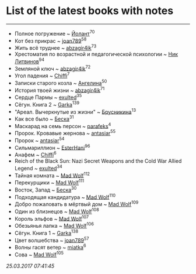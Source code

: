# List of the latest books with notes
---

* Полное погружение ~ [Йолант](users/104/104690883692185089260-google)<sup>70</sup>
* Кот без прикрас ~ [joan789](users/240/2401650-vkontakte)<sup>58</sup>
* Жить всё труднее ~ [abzagir4ik](users/362/3621623-vkontakte)<sup>73</sup>
* Хрестоматия по возрастной и педагогической психологии ~ [Ник Литвинов](users/241/241974816-vkontakte)<sup>94</sup>
* Земляной ключ ~ [abzagir4ik](users/362/3621623-vkontakte)<sup>72</sup>
* Угол падения ~ [Chiffi](users/105/105831994080785626680-google)<sup>7</sup>
* Записки старого козла ~ [Ангелина](users/837/83788782-vkontakte)<sup>50</sup>
* История твоей жизни ~ [abzagir4ik](users/362/3621623-vkontakte)<sup>71</sup>
* Сердце Пармы ~ [exulted](users/100/100599204551896265722-google)<sup>35</sup>
* Сёгун. Книга 2 ~ [Garka](users/115/115753719718250012620-google)<sup>139</sup>
* "Ареал. Вычеркнутые из жизни" ~ [Брусникина](users/374/374307269-vkontakte)<sup>13</sup>
* Как все было ~ [Беска](users/157/1577468-vkontakte)<sup>31</sup>
* Маскарад на семь персон ~ [parafeks](users/163/16366623-vkontakte)<sup>4</sup>
* Пророк. Кровавые жернова ~ [antasiar](users/688/68827372-vkontakte)<sup>55</sup>
* Пророк ~ [antasiar](users/688/68827372-vkontakte)<sup>54</sup>
* Сильмариллион ~ [EsterHani](users/305/30558181-vkontakte)<sup>96</sup>
* Анафем ~ [Chiffi](users/105/105831994080785626680-google)<sup>6</sup>
* Reich of the Black Sun: Nazi Secret Weapons and the Cold War Allied Legend ~ [exulted](users/100/100599204551896265722-google)<sup>34</sup>
* Тайная комната ~ [Mad Wolf](users/947/94738840-vkontakte)<sup>112</sup>
* Перекурщики ~ [Mad Wolf](users/947/94738840-vkontakte)<sup>111</sup>
* Восток, Запад ~ [Беска](users/157/1577468-vkontakte)<sup>30</sup>
* Подходящая кандидатура ~ [Mad Wolf](users/947/94738840-vkontakte)<sup>110</sup>
* Добро пожаловать в мёртвый дом ~ [Mad Wolf](users/947/94738840-vkontakte)<sup>109</sup>
* Один из близнецов ~ [Mad Wolf](users/947/94738840-vkontakte)<sup>108</sup>
* Король эльфов ~ [Mad Wolf](users/947/94738840-vkontakte)<sup>107</sup>
* Обезьянья лапка ~ [Mad Wolf](users/947/94738840-vkontakte)<sup>106</sup>
* Сёгун. Книга 1 ~ [Garka](users/115/115753719718250012620-google)<sup>138</sup>
* Цвет волшебства ~ [joan789](users/240/2401650-vkontakte)<sup>57</sup>
* Волны гасят ветер ~ [miatka](users/351/35140437-vkontakte)<sup>6</sup>
* Сова ~ [Mad Wolf](users/947/94738840-vkontakte)<sup>105</sup>


_25.03.2017 07:41:45_
